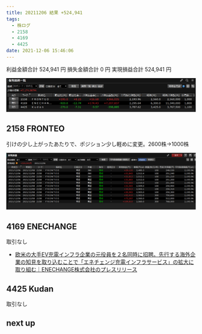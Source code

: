 ```yaml
---
title: 20211206 結果 +524,941
tags:
  - 株ログ
  - 2158
  - 4169
  - 4425
date: 2021-12-06 15:46:06
---
```


利益金額合計 524,941 円
損失金額合計 0 円
実現損益合計 524,941 円

![i](/kab/img/20211206000.png)

## 2158 FRONTEO

引けの少し上がったあたりで、ポジション少し軽めに変更。2600株→1000株

![i](/kab/img/202112062158.png)

## 4169 ENECHANGE

取引なし

- [欧米の大手EV充電インフラ企業の元役員を２名同時に招聘。先行する海外企業の知見を取り込むことで「エネチェンジ充電インフラサービス」の拡大に取り組む｜ENECHANGE株式会社のプレスリリース](https://prtimes.jp/main/html/rd/p/000000193.000017121.html)

## 4425 Kudan

取引なし

## next up


